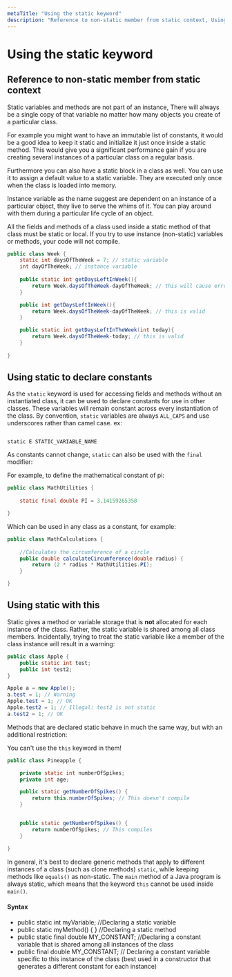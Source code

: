```yaml
---
metaTitle: "Using the static keyword"
description: "Reference to non-static member from static context, Using static to declare constants, Using static with this"
---
```


# Using the static keyword




## Reference to non-static member from static context


Static variables and methods are not part of an instance, There will always be a single copy of that variable no matter how many objects you create of a particular class.

For example you might want to have an immutable list of constants, it would be a good idea to keep it static and initialize it just once inside a static method. This would give you a significant performance gain if you are creating several instances of a particular class on a regular basis.

Furthermore you can also have a static block in a class as well. You can use it to assign a default value to a static variable. They are executed only once when the class is loaded into memory.

Instance variable as the name suggest are dependent on an instance of a particular object, they live to serve the whims of it. You can play around with them during a particular life cycle of an object.

All the fields and methods of a class used inside a static method of that class must be static or local. If you try to use instance (non-static) variables or methods,  your code will not compile.

```java
public class Week {
    static int daysOfTheWeek = 7; // static variable
    int dayOfTheWeek; // instance variable
    
    public static int getDaysLeftInWeek(){
        return Week.daysOfTheWeek-dayOfTheWeek; // this will cause errors
    }

    public int getDaysLeftInWeek(){
        return Week.daysOfTheWeek-dayOfTheWeek; // this is valid
    }

    public static int getDaysLeftInTheWeek(int today){
        return Week.daysOfTheWeek-today; // this is valid
    }
    
}

```



## Using static to declare constants


As the `static` keyword is used for accessing fields and methods without an instantiated class, it can be used to declare constants for use in other classes. These variables will remain constant across every instantiation of the class. By convention, `static` variables are always `ALL_CAPS` and use underscores rather than camel case. ex:

```

static E STATIC_VARIABLE_NAME

```

As constants cannot change, `static` can also be used with the `final` modifier:

For example, to define the mathematical constant of pi:

```java
public class MathUtilities {
    
    static final double PI = 3.14159265358

}

```

Which can be used in any class as a constant, for example:

```java
public class MathCalculations {
   
    //Calculates the circumference of a circle
    public double calculateCircumference(double radius) {
        return (2 * radius * MathUtilities.PI);
    }

}

```



## Using static with this


Static gives a method or variable storage that is **not** allocated for each instance of the class. Rather, the static variable is shared among all class members. Incidentally, trying to treat the static variable like a member of the class instance will result in a warning:

```java
public class Apple {
    public static int test;
    public int test2;
}

Apple a = new Apple();
a.test = 1; // Warning
Apple.test = 1; // OK
Apple.test2 = 1; // Illegal: test2 is not static
a.test2 = 1; // OK

```

Methods that are declared static behave in much the same way, but with an additional restriction:

> 
You can't use the `this` keyword in them!


```java
public class Pineapple {

    private static int numberOfSpikes;   
    private int age;

    public static getNumberOfSpikes() {
        return this.numberOfSpikes; // This doesn't compile
    }


    public static getNumberOfSpikes() {
        return numberOfSpikes; // This compiles
    }

}

```

In general, it's best to declare generic methods that apply to different instances of a class (such as clone methods) `static`, while keeping methods like `equals()` as non-static. The `main` method of a Java program is always static, which means that the keyword `this` cannot be used inside `main()`.



#### Syntax


- public static int myVariable; //Declaring a static variable
- public static myMethod() { } //Declaring a static method
- public static final double MY_CONSTANT; //Declaring a constant variable that is shared among all instances of the class
- public final double MY_CONSTANT; // Declaring a constant variable specific to this instance of the class (best used in a constructor that generates a different constant for each instance)

